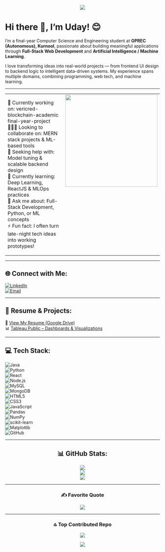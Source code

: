 <p align="center">
  <img src="https://github.com/Anmol-Baranwal/Cool-GIFs-For-GitHub/assets/74038190/c288471c-be67-4fbb-af44-1c63ee9ed280" />
</p>

# Hi there 👋, I’m Uday! 😊

I’m a final-year Computer Science and Engineering student at **GPREC (Autonomous), Kurnool**, passionate about building meaningful applications through **Full-Stack Web Development** and **Artificial Intelligence / Machine Learning**.

I love transforming ideas into real-world projects — from frontend UI design to backend logic to intelligent data-driven systems. My experience spans multiple domains, combining programming, web tech, and machine learning.

---

<table>
  <tr>
    <td valign="top" width="60%">

🔭 Currently working on: vericred-blockchain-academic final-year-project 
🧑‍🤝‍🧑 Looking to collaborate on: MERN stack projects & ML-based tools  
🤝 Seeking help with: Model tuning & scalable backend design  
🌱 Currently learning: Deep Learning, ReactJS & MLOps practices  
💬 Ask me about: Full-Stack Development, Python, or ML concepts  
⚡ Fun fact: I often turn late-night tech ideas into working prototypes!

   </td>
   <td valign="top" align="center" width="40%">
     <img src="https://github.com/Anmol-Baranwal/Cool-GIFs-For-GitHub/assets/74038190/219bcc70-f5dc-466b-9a60-29653d8e8433" width="300">
   </td>
  </tr>
</table>

---

## 🌐 Connect with Me:

[![LinkedIn](https://img.shields.io/badge/LinkedIn-%230077B5.svg?logo=linkedin&logoColor=white)](https://www.linkedin.com/in/somapuramuday)  
[![Email](https://img.shields.io/badge/Email-D14836?logo=gmail&logoColor=white)](mailto:229x1a2856@gmail.com)

---

## 📄 Resume & Projects:

📌 [View My Resume (Google Drive)](https://drive.google.com/file/d/1FCu535RQx-fwbmAZEDrFr9SYBuJNCQwZ/view?usp=sharing)  
📊 [Tableau Public – Dashboards & Visualizations](https://public.tableau.com/app/profile/somapuram.uday/vizzes)

---

## 💻 Tech Stack:

![Java](https://img.shields.io/badge/java-%23ED8B00.svg?style=for-the-badge&logo=openjdk&logoColor=white)  
![Python](https://img.shields.io/badge/python-3670A0?style=for-the-badge&logo=python&logoColor=ffdd54)  
![React](https://img.shields.io/badge/React-%2320232a.svg?style=for-the-badge&logo=react&logoColor=%2361DAFB)  
![Node.js](https://img.shields.io/badge/Node.js-%2343853D.svg?style=for-the-badge&logo=node.js&logoColor=white)  
![MySQL](https://img.shields.io/badge/mysql-4479A1.svg?style=for-the-badge&logo=mysql&logoColor=white)  
![MongoDB](https://img.shields.io/badge/MongoDB-%234ea94b.svg?style=for-the-badge&logo=mongodb&logoColor=white)  
![HTML5](https://img.shields.io/badge/html5-%23E34F26.svg?style=for-the-badge&logo=html5&logoColor=white)  
![CSS3](https://img.shields.io/badge/css3-%231572B6.svg?style=for-the-badge&logo=css3&logoColor=white)  
![JavaScript](https://img.shields.io/badge/javascript-%23323330.svg?style=for-the-badge&logo=javascript&logoColor=%23F7DF1E)  
![Pandas](https://img.shields.io/badge/pandas-%23150458.svg?style=for-the-badge&logo=pandas&logoColor=white)  
![NumPy](https://img.shields.io/badge/numpy-%23013243.svg?style=for-the-badge&logo=numpy&logoColor=white)  
![scikit-learn](https://img.shields.io/badge/scikit--learn-%23F7931E.svg?style=for-the-badge&logo=scikit-learn&logoColor=white)  
![Matplotlib](https://img.shields.io/badge/Matplotlib-%23ffffff.svg?style=for-the-badge&logo=Matplotlib&logoColor=black)  
![GitHub](https://img.shields.io/badge/github-%23121011.svg?style=for-the-badge&logo=github&logoColor=white)

---

<div align="center">

## 📊 GitHub Stats:

<img src="https://github-readme-stats.vercel.app/api?username=udaycodespace&theme=github_dark_dimmed&hide_border=true&include_all_commits=false&count_private=true" /><br/>
<img src="https://nirzak-streak-stats.vercel.app/?user=udaycodespace&theme=github_dark_dimmed&hide_border=true" /><br/>
<img src="https://github-readme-stats.vercel.app/api/top-langs/?username=udaycodespace&theme=github_dark_dimmed&hide_border=true&include_all_commits=false&count_private=true&layout=compact" />

---

### ✍️ Favorite Quote  
<img src="https://quotes-github-readme.vercel.app/api?type=horizontal&theme=gruvbox" />

---

### 🔝 Top Contributed Repo  
<img src="https://github-contributor-stats.vercel.app/api?username=udaycodespace&limit=5&theme=highcontrast&combine_all_yearly_contributions=true" />

[![](https://visitcount.itsvg.in/api?id=udaycodespace&icon=2&color=10)](https://visitcount.itsvg.in)

</div>
